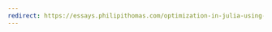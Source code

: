 ```yaml
---
redirect: https://essays.philipithomas.com/optimization-in-julia-using-jump-d3632230a910#.s0g6zldv1
---
```


